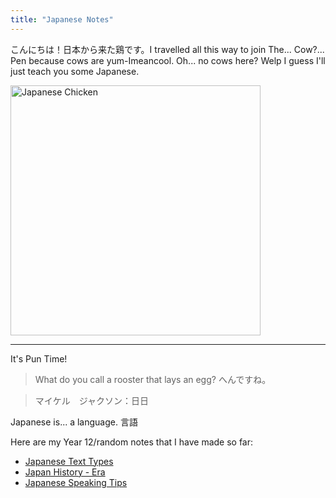 ```yaml
---
title: "Japanese Notes"
---
```


こんにちは！日本から来た鶏です。I travelled all this way to join The... Cow?... Pen because cows are yum-Imeancool. Oh... no cows here? Welp I guess I'll just teach you some Japanese.

<image src="/the-chicken-pen/assets/Japanese_Chicken.png" alt="Japanese Chicken" width=400px />

---
It's Pun Time!
>What do you call a rooster that lays an egg? へんですね。

>マイケル　ジャクソン：日日

Japanese is... a language. 言語

Here are my Year 12/random notes that I have made so far:
- [Japanese Text Types](Japanese-Text-Types.md)
- [Japan History - Era](Japanese-History.md)
- [Japanese Speaking Tips](Japanese-Speaking-Tips.md) 